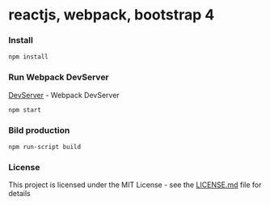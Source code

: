 # reactjs, webpack, bootstrap 4

### Install

```
npm install
```

### Run Webpack DevServer

 [DevServer](https://webpack.js.org/configuration/dev-server/) - Webpack DevServer
``` 
npm start
```

### Bild production

```
npm run-script build
```

### License

This project is licensed under the MIT License - see the [LICENSE.md](https://opensource.org/licenses/MIT) file for details
